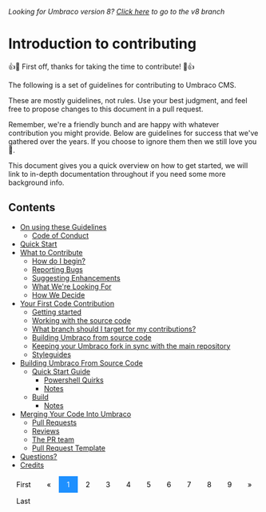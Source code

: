 _Looking for Umbraco version 8? [Click here](https://github.com/umbraco/Umbraco-CMS/blob/temp8/docs/CONTRIBUTING.md) to go to the v8 branch_


# Introduction to contributing

👍🎉 First off, thanks for taking the time to contribute! 🎉👍

The following is a set of guidelines for contributing to Umbraco CMS.

These are mostly guidelines, not rules. Use your best judgment, and feel free to propose changes to this document in a pull request.

Remember, we're a friendly bunch and are happy with whatever contribution you might provide. Below are guidelines for success that we've gathered over the years. If you choose to ignore them then we still love you 💖.

This document gives you a quick overview on how to get started, we will link to in-depth documentation throughout if you need some more background info.

## Contents

* [On using these Guidelines](GUIDELINES.md)
    * [Code of Conduct](CODE_OF_CONDUCT.md)
* [Quick Start](QUICK_START.md)
* [What to Contribute](CONTRIBUTING.md)
    * [How do I begin?](getting-started)
    * [Reporting Bugs](reporting-bugs)
    * [Suggesting Enhancements](suggesting-enhancements)
    * [What We're Looking For](what-were-looking-for)
    * [How We Decide](how-we-decide)
* [Your First Code Contribution](CONTRIBUTION.md)
    * [Getting started](getting-started)
    * [Working with the source code](working-with-the-source-code)
    * [What branch should I target for my contributions?](what-branch-should-i-target-for-my-contributions)
    * [Building Umbraco from source code](building-umbraco-from-source-code)
    * [Keeping your Umbraco fork in sync with the main repository](keeping-your-umbraco-fork-in-sync-with-the-main-repository)
    * [Styleguides](styleguides)
* [Building Umbraco From Source Code](BUILD.md)
    * [Quick Start Guide](QUICK.md)
        * [Powershell Quirks](PowerShellQuirks)
        * [Notes](Notes)
    * [Build](BUILD.md)     
        * [Notes](Notes)
* [Merging Your Code Into Umbraco](PULL_REQUESTS.md)
    * [Pull Requests](pull-requests)
    * [Reviews](review-process)
    * [The PR team](pr-team)
    * [Pull Request Template](PULL_REQUEST_TEMPLATE.md)
* [Questions?](QUESTIONS.md)
* [Credits](CREDITS.md)

<style> .pagination a {color: black;float: left;padding: 8px 16px;text-decoration: none;transition: background-color .3s;} .pagination a.active {background-color: dodgerblue;color: white;}</style>

<div class="pagination">
    <a href="CONTENTS.md">First</a>
    <a href="#">&laquo;</a>
    <a class="active" href="#">1</a>
    <a href="CODE_OF_CONDUCT.md">2</a>
    <a href="QUICK_START.md">3</a>
    <a href="CONTRIBUTING.md">4</a>
    <a href="CONTRIBUTION.md">5</a>
    <a href="PULL_REQUESTS.md">6</a>
    <a href="PULL_REQUEST_TEMPLATE.md">7</a>
    <a href="QUESTIONS.md">8</a>
    <a href="CREDITS.md">9</a>
    <a href="#">&raquo;</a>
    <a href="CREDITS.md">Last</a>
</div>